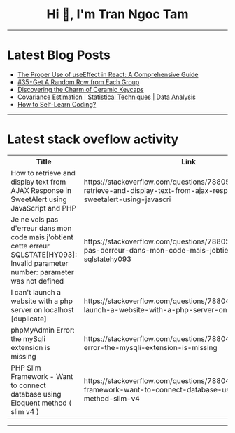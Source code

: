 <h1 align="center">Hi 👋, I'm Tran Ngoc Tam</h1>

---

# Latest Blog Posts 
<!-- BLOG-POST-LIST:START -->
- [The Proper Use of useEffect in React: A Comprehensive Guide](https://dev.to/srijan_karki/the-proper-use-of-useeffect-in-react-a-comprehensive-guide-1edi)
- [#35 - Get A Random Row from Each Group](https://dev.to/judith677/35-get-a-random-row-from-each-group-25hi)
- [Discovering the Charm of Ceramic Keycaps](https://dev.to/mysticcoder/discovering-the-charm-of-ceramic-keycaps-37e5)
- [Covariance Estimation | Statistical Techniques | Data Analysis](https://dev.to/labex/covariance-estimation-statistical-techniques-data-analysis-42ej)
- [How to Self-Learn Coding?](https://dev.to/shariqahmed525/how-to-self-learn-coding-27h3)
<!-- BLOG-POST-LIST:END -->

---

# Latest stack oveflow activity
<table>
  <tr><th>Title</th><th>Link</th></tr>
  <!-- STACKOVERFLOW:START --><tr><td>How to retrieve and display text from AJAX Response in SweetAlert using JavaScript and PHP</td><td>https://stackoverflow.com/questions/78805164/how-to-retrieve-and-display-text-from-ajax-response-in-sweetalert-using-javascri</td></tr><tr><td>Je ne vois pas d&#39;erreur dans mon code mais j&#39;obtient cette erreur SQLSTATE[HY093]: Invalid parameter number: parameter was not defined</td><td>https://stackoverflow.com/questions/78805135/je-ne-vois-pas-derreur-dans-mon-code-mais-jobtient-cette-erreur-sqlstatehy093</td></tr><tr><td>I can&#39;t launch a website with a php server on localhost [duplicate]</td><td>https://stackoverflow.com/questions/78804999/i-cant-launch-a-website-with-a-php-server-on-localhost</td></tr><tr><td>phpMyAdmin Error: the mySqli extension is missing</td><td>https://stackoverflow.com/questions/78804984/phpmyadmin-error-the-mysqli-extension-is-missing</td></tr><tr><td>PHP Slim Framework - Want to connect database using Eloquent method &lpar; slim v4 &rpar;</td><td>https://stackoverflow.com/questions/78804889/php-slim-framework-want-to-connect-database-using-eloquent-method-slim-v4</td></tr><!-- STACKOVERFLOW:END -->
</table>

---


